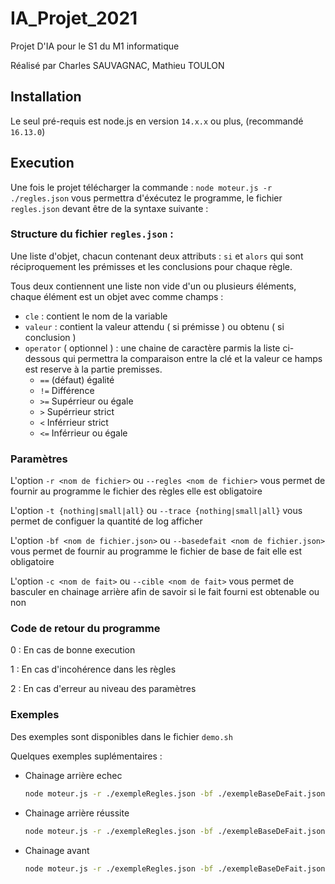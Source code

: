 # IA_Projet_2021
Projet D'IA pour le S1 du M1 informatique

Réalisé par Charles SAUVAGNAC, Mathieu TOULON

## Installation
Le seul pré-requis est node.js en version `14.x.x` ou plus, (recommandé `16.13.0`)

## Execution
Une fois le projet télécharger la commande :
`node moteur.js -r ./regles.json` 
vous permettra d'éxécutez le programme, le fichier `regles.json` devant être de la syntaxe suivante :

### Structure du fichier `regles.json` :
Une liste d'objet, chacun contenant deux attributs : `si` et `alors` 
qui sont réciproquement les prémisses et les conclusions pour chaque règle.

Tous deux contiennent une liste non vide d'un ou plusieurs éléments,
chaque élément est un objet avec comme champs :
   - `cle` : contient le nom de la variable
   - `valeur` : contient la valeur attendu ( si prémisse ) ou obtenu ( si conclusion )
   - `operator` ( optionnel ) : une chaine de caractère parmis la liste ci-dessous qui permettra la comparaison entre la clé et la valeur ce hamps est reserve à la partie premisses.
      - `==` (défaut) égalité
	  - `!=` Différence
	  - `>=` Supérrieur ou égale
	  - `>`  Supérrieur strict
	  - `<`  Inférrieur strict
	  - `<=` Inférrieur ou égale

### Paramètres
L'option `-r <nom de fichier>` ou `--regles <nom de fichier>` vous permet de fournir au programme le fichier des règles
elle est obligatoire

L'option `-t {nothing|small|all}` ou `--trace {nothing|small|all}` vous permet de configuer la quantité de log afficher

L'option `-bf <nom de fichier.json>` ou `--basedefait <nom de fichier.json>` vous permet de fournir au programme le fichier de base de fait
elle est obligatoire

L'option `-c <nom de fait>` ou `--cible <nom de fait>` vous permet de basculer en chainage arrière afin de savoir si le fait fourni est obtenable ou non

### Code de retour du programme

 0 : En cas de bonne execution

 1 : En cas d'incohérence dans les règles
 
 2 : En cas d'erreur au niveau des paramètres

### Exemples
Des exemples sont disponibles dans le fichier `demo.sh`

Quelques exemples suplémentaires :

- Chainage arrière echec
	```bash
	node moteur.js -r ./exempleRegles.json -bf ./exempleBaseDeFait.json -t all -c alpha -v A
	```

- Chainage arrière réussite
	```bash
	node moteur.js -r ./exempleRegles.json -bf ./exempleBaseDeFait.json -t all -c alpha -v α
	```

- Chainage avant
	```bash
	node moteur.js -r ./exempleRegles.json -bf ./exempleBaseDeFait.json -t all
	```